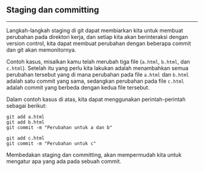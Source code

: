 ## Staging dan committing

---

Langkah-langkah staging di git dapat membiarkan kita untuk membuat perubahan pada direktori kerja, dan setiap kita akan berinteraksi dengan version control, kita dapat membuat perubahan dengan beberapa commit dan git akan memonitornya.

Contoh kasus, misalkan kamu telah merubah tiga file (```a.html```, ```b.html```, dan ```c.html```). Setelah itu yang perlu kita lakukan adalah menambahkan semua perubahan tersebut yang di mana perubahan pada file ```a.html``` dan ```b.html``` adalah satu commit yang sama, sedangkan perubahan pada file ```c.html``` adalah commit yang berbeda dengan kedua file tersebut.

Dalam contoh kasus di atas, kita dapat menggunakan perintah-perintah sebagai berikut:

```
git add a.html
git add b.html
git commit -m "Perubahan untuk a dan b"
```

```
git add c.html
git commit -m "Perubahan untuk c"
```

Membedakan staging dan committing, akan mempermudah kita untuk mengatur apa yang ada pada sebuah commit.
